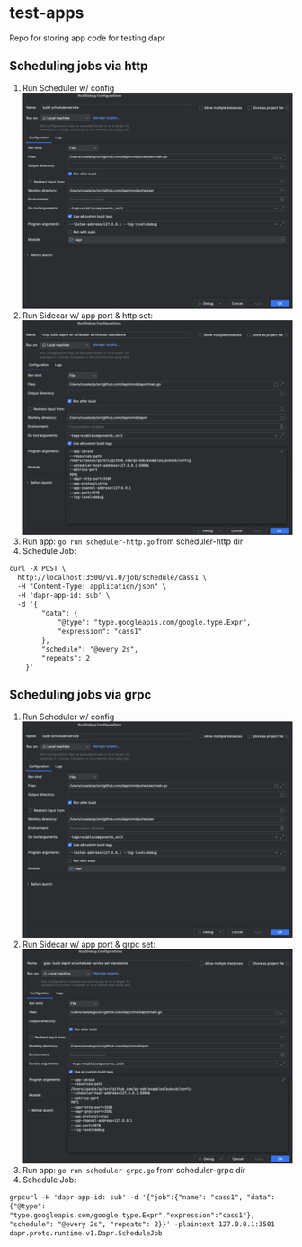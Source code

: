 # test-apps
Repo for storing app code for testing dapr

## Scheduling jobs via http
1. Run Scheduler w/ config
![schedulerConfig.png](schedulerConfig.png)
2. Run Sidecar w/ app port & http set:
![httpDaprConfig.png](httpDaprConfig.png)
3. Run app: `go run scheduler-http.go` from scheduler-http dir
4. Schedule Job: 
```
curl -X POST \
  http://localhost:3500/v1.0/job/schedule/cass1 \
  -H "Content-Type: application/json" \
  -H 'dapr-app-id: sub' \
  -d '{
        "data": {
            "@type": "type.googleapis.com/google.type.Expr",
            "expression": "cass1"
        },
        "schedule": "@every 2s",
        "repeats": 2
    }'
```

## Scheduling jobs via grpc
1. Run Scheduler w/ config
![schedulerConfig.png](schedulerConfig.png)
2. Run Sidecar w/ app port & grpc set:
![grpcDaprConfig.png](grpcDaprConfig.png)
3. Run app: `go run scheduler-grpc.go` from scheduler-grpc dir
4. Schedule Job:
```
grpcurl -H 'dapr-app-id: sub' -d '{"job":{"name": "cass1", "data": {"@type": "type.googleapis.com/google.type.Expr","expression":"cass1"}, "schedule": "@every 2s", "repeats": 2}}' -plaintext 127.0.0.1:3501 dapr.proto.runtime.v1.Dapr.ScheduleJob
```
